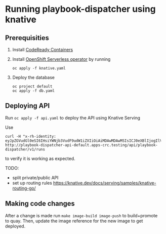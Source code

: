 # Running playbook-dispatcher using knative

## Prerequisities

1. Install [CodeReady Containers](https://developers.redhat.com/products/codeready-containers/overview)
1. Install [OpenShift Serverless operator](https://docs.openshift.com/container-platform/4.7/serverless/admin_guide/installing-openshift-serverless.html#installing-openshift-serverless) by running

    ```
    oc apply -f knative.yaml
    ```

1. Deploy the database

    ```
    oc project default
    oc apply -f db.yaml
    ```

## Deploying API

Run `oc apply -f api.yaml` to deploy the API using Knative Serving

Use

```
curl -H "x-rh-identity: eyJpZGVudGl0eSI6IHsiYWNjb3VudF9udW1iZXIiOiAiMDAwMDAwMSIsICJ0eXBlIjogIlVzZXIiLCAiaW50ZXJuYWwiOiB7Im9yZ19pZCI6ICIwMDAwMDEifX19" http://playbook-dispatcher-api-default.apps-crc.testing/api/playbook-dispatcher/v1/runs
```
to verify it is working as expected.

TODO:
- split private/public API
- set up routing rules https://knative.dev/docs/serving/samples/knative-routing-go/

## Making code changes

After a change is made run `make image-build image-push` to build+promote to quay.
Then, update the image reference for the new image to get deployed.
